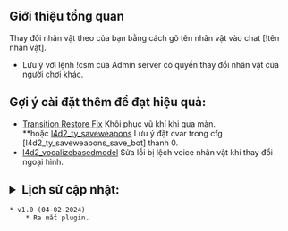 ## Giới thiệu tổng quan
Thay đổi nhân vật theo của bạn bằng cách gõ tên nhân vật vào chat [!tên nhân vật].
 - Lưu ý với lệnh !csm của Admin server có quyền thay đổi nhân vật của người chơi khác.

## Gợi ý cài đặt thêm để đạt hiệu quả:
* [Transition Restore Fix](https://forums.alliedmods.net/showthread.php?t=336287) Khôi phục vũ khí khi qua màn.<br/>
	**hoặc [l4d2_ty_saveweapons](https://github.com/fbef0102/L4D2-Plugins/blob/master/l4d2_ty_saveweapons/scripting/l4d2_ty_saveweapons.sp) Lưu ý đặt cvar trong cfg [l4d2_ty_saveweapons_save_bot] thành 0.
* [l4d2_vocalizebasedmodel](https://github.com/fbef0102/L4D2-Plugins/blob/master/l4d2_vocalizebasedmodel/scripting/l4d2_vocalizebasedmodel.sp) Sửa lỗi bị lệch voice nhân vật khi thay đổi ngoại hình.

## <details><summary>Lịch sử cập nhật:</summary>

    * v1.0 (04-02-2024)
        * Ra mắt plugin.

</details>
